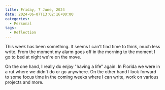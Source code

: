 ```yaml
---
title: Friday, 7 June, 2024
date: 2024-06-07T13:02:16+00:00
categories:
  - Personal
tags:
  - Reflection
---
```


This week has been something. It seems I can't find time to think, much less write. From the moment my alarm goes off in the morning to the moment I go to bed at night we're on the move.

On the one hand, I really do enjoy "having a life" again. In Florida we were in a rut where we didn't do or go anywhere. On the other hand I look forward to some focus time in the coming weeks where I can write, work on various projects and more.